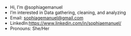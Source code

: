 - Hi, I’m @sophiagemanuel
- I’m interested in Data gathering, cleaning, and analyzing
- Email: sophiagemanuel@gmail.com
- LinkedIn:https://www.linkedin.com/in/sophiaemanuel/
- Pronouns: She/Her
